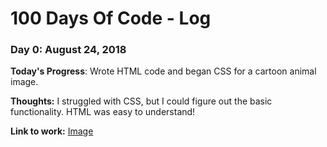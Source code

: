 # 100 Days Of Code - Log

### Day 0: August 24, 2018

**Today's Progress**: Wrote HTML code and began CSS for a cartoon animal image.

**Thoughts:** I struggled with CSS, but I could figure out the basic functionality. HTML was easy to understand!

**Link to work:** [Image](http://www.example.com)
